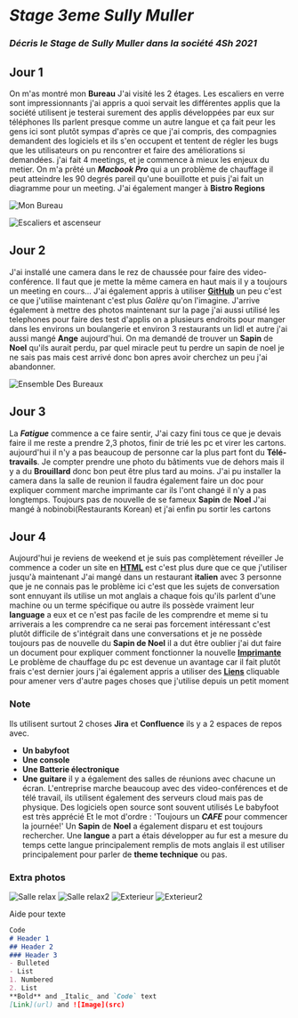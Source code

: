 # _**Stage 3eme Sully Muller**_

### _Décris le Stage de Sully Muller dans la société 4Sh 2021_

## **Jour 1**
On m'as montré mon **Bureau**
J'ai visité les 2 étages.
Les escaliers en verre sont impressionnants
j'ai appris a quoi servait les différentes applis que la société utilisent
je testerai surement des applis développées par eux sur téléphones
Ils parlent presque comme un autre langue et ça fait peur
les gens ici sont plutôt sympas
d'après ce que j'ai compris, des compagnies demandent des logiciels
et ils s'en occupent et tentent de régler les bugs que
les utilisateurs on pu rencontrer
et faire des améliorations si demandées.
j'ai fait 4 meetings, et je commence à mieux les enjeux du metier.
On m'a prêté un _**Macbook Pro**_ qui a un problème de chauffage il peut atteindre les 90 degrés pareil qu'une bouillotte et puis j'ai fait un diagramme pour un meeting.
J'ai également manger à **Bistro Regions**

![Mon Bureau](https://github.com/SullyFlex/Stage3eme/blob/gh-pages/Images/IMG_0303.jpg?raw=true)

![Escaliers et ascenseur](https://github.com/SullyFlex/Stage3eme/blob/gh-pages/Images/Escaliers.jpg?raw=true)

## **Jour 2**
J'ai installé une camera dans le rez de chaussée
pour faire des video-conférence.
Il faut que je mette la même camera en haut mais
il y a toujours un meeting en cours...
J'ai également appris à utiliser [**GitHub**](https://github.com/SullyFlex/Stage3eme/tree/gh-pages) un peu
c'est ce que j'utilise maintenant
c'est plus _Galère_ qu'on l'imagine.
J'arrive également à mettre des photos maintenant sur la page
j'ai aussi utilisé les telephones
pour faire des test d'applis
on a plusieurs endroits pour manger dans les environs
un boulangerie et environ 3 restaurants un lidl et autre
j'ai aussi mangé **Ange** aujourd'hui.
On ma demandé de trouver un **Sapin** de **Noel**
qu'ils aurait perdu, par quel miracle peut tu
perdre un sapin de noel je ne sais pas mais cest
arrivé donc bon
apres avoir cherchez un peu j'ai abandonner.

![Ensemble Des Bureaux](https://raw.githubusercontent.com/SullyFlex/Stage3eme/gh-pages/Images/IMG_0304.jpg)

## **Jour 3**
La _**Fatigue**_ commence a ce faire sentir,
J'ai cazy fini tous ce que je devais faire
il me reste a prendre 2,3 photos,
finir de trié les pc et virer les cartons.
aujourd'hui il n'y a pas beaucoup de personne
car la plus part font du **Télé-travails**.
Je compter prendre
une photo du bâtiments vue de dehors mais
il y a du **Brouillard** donc bon peut être plus tard
au moins.
J'ai pu installer la camera dans la salle de reunion
il faudra également faire un doc pour expliquer
comment marche imprimante
car ils l'ont changé il n'y a pas longtemps.
Toujours pas de nouvelle de se fameux **Sapin** de **Noel**
J'ai mangé à nobinobi(Restaurants Korean)
et j'ai enfin pu sortir les cartons

## **Jour 4**
Aujourd'hui je reviens de weekend et je suis pas complètement réveiller
Je commence a coder un site en <a href="https://sullyflex.github.io/Stage3eme/html/index"><u><strong>HTML</strong></u></a> est c'est plus dure que ce que j'utiliser jusqu'à maintenant
J'ai mangé dans un restaurant **italien** avec 3 personne que je ne connais pas
le problème ici c'est que les sujets de conversation sont ennuyant
ils utilise un mot anglais a chaque fois  qu'ils parlent d'une machine ou un terme spécifique ou autre ils possède vraiment leur **language** a eux
et ce n'est pas facile de les comprendre et meme si tu arriverais a les comprendre ca ne serai pas forcement intéressant c'est plutôt difficile de s'intégrait dans une conversations
et je ne possède toujours pas de nouvelle du **Sapin de Noel**
il a dut être oublier
j'ai dut faire un document pour expliquer comment fonctionner la nouvelle <a href="https://sullyflex.github.io/Stage3eme/html/page3"><u><strong>Imprimante</strong></u></a>
Le problème de chauffage du pc est devenue un avantage car il fait plutôt frais c'est dernier jours
j'ai également appris a utiliser des <a href='https://sullyflex.github.io/Stage3eme/html/page4'><u><strong>Liens</strong></u></a> cliquable pour amener vers d'autre pages 
choses que j'utilise depuis un petit moment




### Note
Ils utilisent surtout 2 choses **Jira** et **Confluence**
ils y a 2 espaces de repos avec.
- **Un babyfoot**
- **Une console**
- **Une Batterie électronique**
- **Une guitare**
il y a également des salles de réunions
avec chacune un écran.
L'entreprise marche beaucoup avec des video-conférences
et de télé travail,
ils utilisent également des serveurs cloud mais pas de physique.
Des logiciels open source sont souvent utilisés
Le babyfoot est très apprécié
Et le mot d'ordre :
'Toujours un _**CAFE**_ pour commencer la journée!'
Un **Sapin** de **Noel**
a également disparu et est toujours rechercher.
Une **langue** a part a étais développer au fur est a mesure du temps
cette langue principalement remplis de mots anglais il est utiliser principalement pour parler de **theme technique** ou pas.


### Extra photos

![Salle relax](https://github.com/SullyFlex/Stage3eme/blob/gh-pages/Images/IMG_0313.jpg?raw=true)
![Salle relax2](https://github.com/SullyFlex/Stage3eme/blob/gh-pages/Images/IMG_0319.jpg?raw=true)
![Exterieur](https://github.com/SullyFlex/Stage3eme/blob/gh-pages/Images/IMG_0320.jpg?raw=true)
![Exterieur2](https://github.com/SullyFlex/Stage3eme/blob/gh-pages/Images/IMG_0323.jpg?raw=true)


Aide pour texte
```markdown
Code
# Header 1
## Header 2
### Header 3
- Bulleted
- List
1. Numbered
2. List
**Bold** and _Italic_ and `Code` text
[Link](url) and ![Image](src)
```
